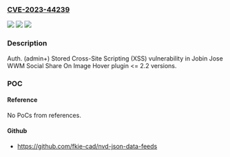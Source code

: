 ### [CVE-2023-44239](https://cve.mitre.org/cgi-bin/cvename.cgi?name=CVE-2023-44239)
![](https://img.shields.io/static/v1?label=Product&message=WWM%20Social%20Share%20On%20Image%20Hover&color=blue)
![](https://img.shields.io/static/v1?label=Version&message=n%2Fa%3C%3D%202.2%20&color=brighgreen)
![](https://img.shields.io/static/v1?label=Vulnerability&message=CWE-79%20Improper%20Neutralization%20of%20Input%20During%20Web%20Page%20Generation%20('Cross-site%20Scripting')&color=brighgreen)

### Description

Auth. (admin+) Stored Cross-Site Scripting (XSS) vulnerability in Jobin Jose WWM Social Share On Image Hover plugin <= 2.2 versions.

### POC

#### Reference
No PoCs from references.

#### Github
- https://github.com/fkie-cad/nvd-json-data-feeds

